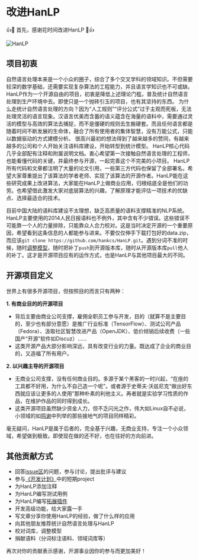 # 改进HanLP

:+1::tada: 首先，感谢花时间改进HanLP :tada::+1:

![HanLP](http://ww1.sinaimg.cn/small/6cbb8645jw1eqkariq2ijj20se0sik3a.jpg)

## 项目初衷
自然语言处理本来是一个小众的圈子，综合了多个交叉学科的领域知识。不但需要较深的数学基础，还需要实现复杂算法的工程能力，并且语言学知识也不可或缺。 
HanLP作为一个开源自由的项目，初衷是降低上述理论门槛，普及统计自然语言处理到生产环境中去。即使只是一个抛砖引玉的项目，也有其坚持的东西。
为什么走统计自然语言处理的方向？因为“人工规则”“评分公式”过于主观而死板，无法处理灵活的语言现象。汉语言优美而含蓄的语义蕴含在海量的语料中，需要通过灵活的模型与高效的算法去捕捉，而不是僵硬的规则去生搬硬套。而且任何语言都是随着时间不断发展的生命体，融合了所有使用者的集体智慧，没有万能公式，只能以数据驱动的方式建模分析。
很高兴最初的想法得到了越来越多的赞同，有越来越多的公司和个人开始关注语料库建设，开始转型到统计模型。
HanLP核心代码几乎全部配有注释和附属说明文档。衷心希望第一次接触自然语言处理的工程师，也能看懂代码的关键，并最终参与开源，一起完善这个不完美的小项目。 
HanLP所有代码和文章都注明了大量的论文引用，一些第三方代码也保留了全部署名。希望大家尊重提出了该算法的学者老师、实现了该算法的开源作者。HanLP能在这些研究成果上改进算法，大家能在HanLP上做商业应用，归根结底全是他们的功劳。也希望借此激发大家对底层算法的兴趣，了解原理才能评估一项技术的优缺点、选择最适合的技术。

目前中国大陆的语料库建设不太理想，缺乏高质量的语料支撑精准的NLP系统。HanLP主要使用的2014人民日报语料也不例外，其中含有不少错误。这些错误不可能靠一个人的力量排除，只能靠众人合力校对。这是当时决定开源的一个重要原因，希望看到这条信息的人都能参与进来。不要仅仅伸手下载打包好的data.zip，而应该`git clone https://github.com/hankcs/HanLP.git`。遇到分词不准的时候，随时[调整模型](https://github.com/hankcs/HanLP#%E4%BF%AE%E6%94%B9%E6%96%B9%E6%B3%95)，随时把补丁`push`到开源版本库，随时从开源版本库`pull`他人的补丁。这才是开源项目应有的运作方式，也是HanLP与其他项目最大的不同。

## 开源项目定义
世界上有很多开源项目，但按照目的而言只有两种：

**1. 有商业目的的开源项目**

* 背后主要由商业公司支撑，雇佣全职员工参与开发，目的（就算不是主要目的，至少也有部分意愿）是推广行业标准（TensorFlow）、测试公司产品（Fedora）、汲取社区智慧改进产品（OpenJDK）、低价倾销后续收费（一些国产“开源”软件如Discuz）……
* 这类开源产品大部分影响深远，具有改变行业的力量。既达成了企业的商业目的，又造福了所有用户。

**2. 以兴趣主导的开源项目**

*  无商业公司支撑，没有任何商业目的。多源于某个黑客的一时兴起，“在座的工具都不好用，为什么不自己造一个呢”。或者源于史蒂夫·沃兹尼克“做出好东西就应该让更多的人使用”那种朴素的利他主义。再者就是实验学习性质的作品，在维护作品的同时得到成长。
*  这类开源项目虽然缺少资金人力，但不乏闪光之作，伟大如Linux自不必说，小领域的如[鸣谢](https://github.com/hankcs/HanLP#鸣谢)中列举的那些接地气的项目同样精彩。

毫无疑问，HanLP是属于后者的，完全基于兴趣，无商业支持，专注一个小众领域，希望做到极致。即使现在做的还不好，也在往好的方向前进。

## 其他贡献方式
* 回答[issue区](https://github.com/hankcs/HanLP/issues)的问题，参与讨论，提出批评与建议
* 参与[《开发计划》](https://github.com/hankcs/HanLP/projects)中的短期project
* 为HanLP添加注释
* 为HanLP编写测试用例
* 为HanLP编写[拓展插件](https://github.com/hankcs/HanLP/wiki/%E8%A1%8D%E7%94%9F%E9%A1%B9%E7%9B%AE)
* 开发高级功能，给大家露一手
* 写文章分享你使用HanLP的经验，做了什么样的应用
* 向其他朋友推荐统计自然语言处理与HanLP
* 校对词库，调整模型
* 捐献语料（分词标注语料、领域词库等）

再次对你的贡献表示感谢，开源事业因你的参与而更加美好！

